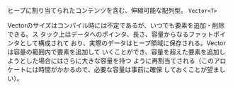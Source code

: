 ヒープに割り当てられたコンテンツを含む、伸縮可能な配列型。
`Vector<T>`

Vectorのサイズはコンパイル時には不定であるが、いつでも要素を追加・削除できる。ス
タック上はデータへのポインタ、長さ、容量からなるファットポインタとして構成されて
おり、実際のデータはヒープ領域に保存される。Vectorは容量の範囲内で要素を追加して
いくことができ、容量を超えた要素を追加しようとした場合にはさらに大きな容量を持つ
ように再割当てされる（このアロケートには時間がかかるので、必要な容量は事前に確保
しておくことが望ましい）。

